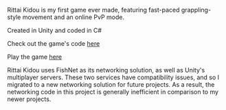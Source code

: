 Rittai Kidou is my first game ever made, featuring fast-paced grappling-style movement and an online PvP mode.

Created in Unity and coded in C#

Check out the game's code [here](https://github.com/Nathan-Amiri/Rittai-Kidou/tree/main/Assets/Scripts)

Play the game [here](https://machine-box.itch.io/rittai-kidou)

Rittai Kidou uses FishNet as its networking solution, as well as Unity's multiplayer servers.
These two services have compatibility issues, and so I migrated to a new networking solution for future projects.
As a result, the networking code in this project is generally inefficient in comparison to my newer projects.
